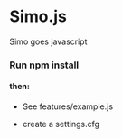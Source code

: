 Simo.js
=======

Simo goes javascript


### Run npm install

#### then:

- See features/example.js

- create a settings.cfg
